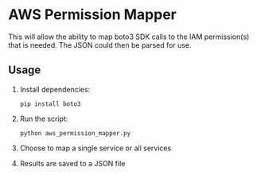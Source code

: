 # AWS Permission Mapper

This will allow the ability to map boto3 SDK calls to the IAM permission(s) that is needed. The JSON could then be parsed for use.

## Usage

1. Install dependencies:
   ```
   pip install boto3
   ```

2. Run the script:
   ```
   python aws_permission_mapper.py
   ```

3. Choose to map a single service or all services
4. Results are saved to a JSON file
